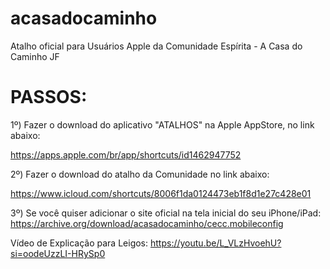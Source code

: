 # acasadocaminho
Atalho oficial para Usuários Apple da Comunidade Espírita - A Casa do Caminho JF

# PASSOS:

1º) Fazer o download do aplicativo "ATALHOS" na Apple AppStore, no link abaixo:

https://apps.apple.com/br/app/shortcuts/id1462947752

2º) Fazer o download do atalho da Comunidade no link abaixo:

https://www.icloud.com/shortcuts/8006f1da0124473eb1f8d1e27c428e01

3º) Se você quiser adicionar o site oficial na tela inicial do seu iPhone/iPad:
https://archive.org/download/acasadocaminho/cecc.mobileconfig

Vídeo de Explicação para Leigos:
https://youtu.be/L_VLzHvoehU?si=oodeUzzLI-HRySp0
